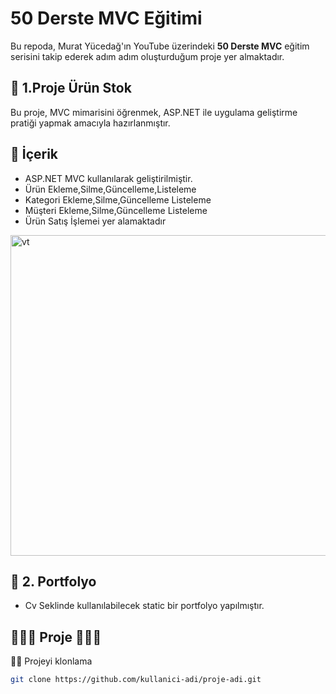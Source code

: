 # 50 Derste MVC Eğitimi

Bu repoda, Murat Yücedağ'ın YouTube üzerindeki **50 Derste MVC** eğitim serisini takip ederek adım adım oluşturduğum  proje yer almaktadır.

## 🎯 1.Proje Ürün Stok

Bu proje, MVC mimarisini öğrenmek,  ASP.NET ile uygulama geliştirme pratiği yapmak amacıyla hazırlanmıştır.

## 📌 İçerik

- ASP.NET MVC  kullanılarak geliştirilmiştir.
- Ürün Ekleme,Silme,Güncelleme,Listeleme
- Kategori Ekleme,Silme,Güncelleme Listeleme
- Müşteri Ekleme,Silme,Güncelleme Listeleme
- Ürün Satış İşlemei yer alamaktadır
<img width="1078" height="513" alt="vt" src="https://github.com/user-attachments/assets/c9072566-6dd7-4562-863d-4ce51edc6e13" />


## 🎯 2. Portfolyo
- Cv Seklinde kullanılabilecek static bir portfolyo yapılmıştır.

## 🚀🚀🚀 Proje 🚀🚀🚀
 🚖🚖 Projeyi klonlama
   ```bash
   git clone https://github.com/kullanici-adi/proje-adi.git
